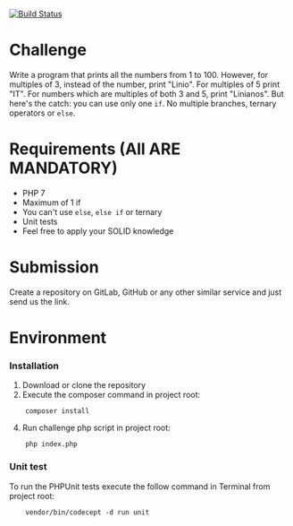 [![Build Status](https://travis-ci.org/karthikbadarinath/assessment.svg?branch=master)](https://travis-ci.org/karthikbadarinath/assessment)

# Challenge

Write a program that prints all the numbers from 1 to 100. However, for
multiples of 3, instead of the number, print "Linio". For multiples of 5 print
"IT". For numbers which are multiples of both 3 and 5, print "Linianos".
But here's the catch: you can use only one `if`. No multiple branches, ternary
operators or `else`.

# Requirements (All ARE MANDATORY)

* PHP 7
* Maximum of 1 if
* You can't use `else`, `else if` or ternary
* Unit tests
* Feel free to apply your SOLID knowledge

# Submission
Create a repository on GitLab, GitHub or any other similar service and
just send us the link.

# Environment

### Installation

1. Download or clone the repository
2. Execute the composer command in project root:

```
    composer install
```
4. Run challenge php script in project root:

```
    php index.php
```

### Unit test

To run the PHPUnit tests execute the follow command in Terminal from project root:

```
    vendor/bin/codecept -d run unit
```
